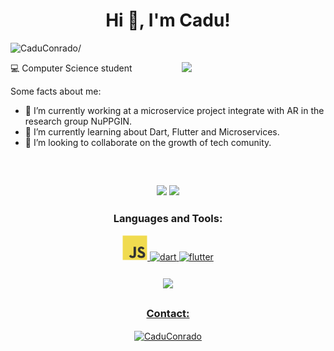 <h1 align="center"> Hi 👋, I'm Cadu! </h1>
<p align="left"> <img src=https://komarev.com/ghpvc/?username=CaduConrado alt=CaduConrado/> </p>
💻 Computer Science student

<img align='right' src="https://i.pinimg.com/originals/54/e3/7d/54e37d8074ebcde1d96c77d7b2a7f310.gif" width="230">

Some facts about me:

- 🔭 I’m currently working at a microservice project integrate with AR in the research group NuPPGIN.
- 🌱 I’m currently learning about Dart, Flutter and Microservices.
- 👯 I’m looking to collaborate on the growth of tech comunity.

<br>

## 

<h3 align="center">
<p align="center">
<div align="center">
  <a href="https://github.com/gustavoneri02"></a>
  <img height="180em" src="https://github-readme-stats.vercel.app/api?username=CaduConrado&show_icons=true&theme=react&include_all_commits=true&count_private=true"/>
  <img height="180em" src="https://github-readme-stats.vercel.app/api/top-langs/?username=CaduConrado&layout=compact&langs_count=7&theme=react"/>
</div>
</p>
</h3>

<h3 align="center">Languages and Tools:</h3>
<p align="center">
    <a href="https://developer.mozilla.org/en-US/docs/Web/JavaScript" target="_blank"> <img src="https://raw.githubusercontent.com/devicons/devicon/master/icons/javascript/javascript-original.svg" alt="javascript" width="40" height="40"/> </a>
      <a href="https://dev.to/envoy_/150-badges-for-github-pnk" target="_blank"> <img src="https://img.shields.io/badge/Dart-0175C2?style=for-the-badge&logo=dart&logoColor=white" alt="dart"</a>
      <a href="https://dev.to/envoy_/150-badges-for-github-pnk" target="_blank"> <img src="https://img.shields.io/badge/Flutter-02569B?style=for-the-badge&logo=flutter&logoColor=white" alt="flutter"</a>
      
      
    
</p>



<h3 align="center"> 
<img align='center' src="https://media.giphy.com/media/tJDz8mPYyUJZ1Pg9fA/giphy.gif" width="300"> 

</h3>

##

<h3 align=center> Contact: </h3>
<p align="center">
<a href="mailto:conradobcc@gmail.com" target="blank"><img align="center" src="https://img.shields.io/badge/Gmail-D14836?style=for-the-badge&logo=gmail&logoColor=white" alt="CaduConrado" height="30" width="80" /></a>


